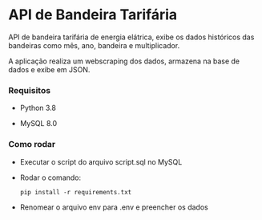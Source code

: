 # API de Bandeira Tarifária

API de bandeira tarifária de energia elátrica, exibe os dados históricos das bandeiras como mês, ano, bandeira e multiplicador.

A aplicação realiza um webscraping dos dados, armazena na base de dados e exibe em JSON.

### Requisitos

- Python 3.8

- MySQL 8.0

### Como rodar

- Executar o script do arquivo script.sql no MySQL

- Rodar o comando:

   ```pip install -r requirements.txt```

- Renomear o arquivo env para .env e preencher os dados

